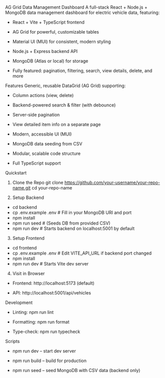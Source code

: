 AG Grid Data Management Dashboard
A full-stack React + Node.js + MongoDB data management dashboard for electric vehicle data, featuring:

- React + Vite + TypeScript frontend

- AG Grid for powerful, customizable tables

- Material UI (MUI) for consistent, modern styling

- Node.js + Express backend API

- MongoDB (Atlas or local) for storage

- Fully featured: pagination, filtering, search, view details, delete, and more

 Features
Generic, reusable DataGrid (AG Grid) supporting:

- Column actions (view, delete)

- Backend-powered search & filter (with debounce)

- Server-side pagination

- View detailed item info on a separate page

- Modern, accessible UI (MUI)

- MongoDB data seeding from CSV

- Modular, scalable code structure

- Full TypeScript support

Quickstart
1. Clone the Repo
git clone https://github.com/your-username/your-repo-name.git
cd your-repo-name

2. Setup Backend

- cd backend
- cp .env.example .env   # Fill in your MongoDB URI and port
- npm install
- npm run seed           # (Seeds DB from provided CSV)
- npm run dev            # Starts backend on localhost:5001 by default

3. Setup Frontend

- cd frontend
- cp .env.example .env   # Edit VITE_API_URL if backend port changed
- npm install
- npm run dev            # Starts Vite dev server

4. Visit in Browser
- Frontend: http://localhost:5173 (default)

- API: http://localhost:5001/api/vehicles

Development
- Linting: npm run lint

- Formatting: npm run format

- Type-check: npm run typecheck

Scripts
- npm run dev – start dev server

- npm run build – build for production

- npm run seed – seed MongoDB with CSV data (backend only)



